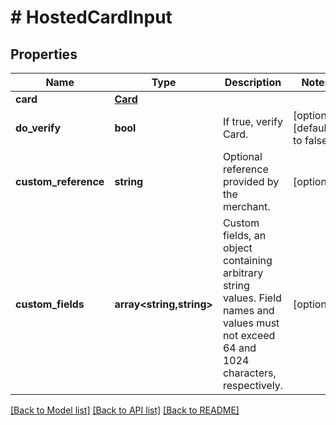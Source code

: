 # # HostedCardInput

## Properties

Name | Type | Description | Notes
------------ | ------------- | ------------- | -------------
**card** | [**Card**](Card.md) |  |
**do_verify** | **bool** | If true, verify Card. | [optional] [default to false]
**custom_reference** | **string** | Optional reference provided by the merchant. | [optional]
**custom_fields** | **array<string,string>** | Custom fields, an object containing arbitrary string values. Field names and values must not exceed 64 and 1024 characters, respectively. | [optional]

[[Back to Model list]](../../README.md#models) [[Back to API list]](../../README.md#endpoints) [[Back to README]](../../README.md)
